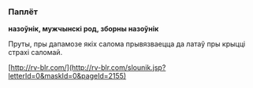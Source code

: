 ### Паплёт
**назоўнік, мужчынскі род, зборны назоўнік**

Пруты, пры дапамозе якіх салома прывязваецца да латаў пры крыцці страхі саломай.

<a rel="author">[http://rv-blr.com/](http://rv-blr.com/slounik.jsp?letterId=0&maskId=0&pageId=2155)</a>
